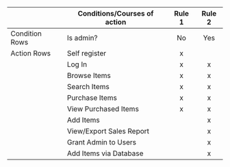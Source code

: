 | | Conditions/Courses of action | Rule 1 | Rule 2 |
|-| ---------- | :----: | :----: |
| Condition Rows | Is admin? | No | Yes | 
| Action Rows | Self register | x |   |
|| Log In                     | x | x |
|| Browse Items               | x | x |
|| Search Items               | x | x |
|| Purchase Items             | x | x |
|| View Purchased Items       | x | x |
|| Add Items                  |   | x |
|| View/Export Sales Report   |   | x |
|| Grant Admin to Users       |   | x |
|| Add Items via Database     |   | x |

